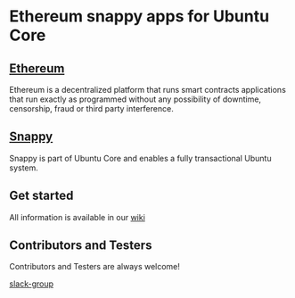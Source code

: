 # Ethereum snappy apps for Ubuntu Core 
## [Ethereum](https://github.com/ethereum)
Ethereum is a decentralized platform that runs smart contracts applications that run exactly as programmed without any possibility of downtime, censorship, fraud or third party interference.
## [Snappy](https://github.com/ubuntu-core/snappy)
Snappy is part of Ubuntu Core and enables a fully transactional Ubuntu system.

## Get started

All information is available in our [wiki](https://github.com/General-Beck/ethereum-snappy/wiki)

## Contributors and Testers
Contributors and Testers are always welcome!

[slack-group](https://ethereum-ru.herokuapp.com/)



